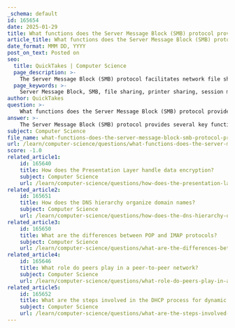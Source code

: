 ```yaml
---
_schema: default
id: 165654
date: 2025-01-29
title: What functions does the Server Message Block (SMB) protocol provide?
article_title: What functions does the Server Message Block (SMB) protocol provide?
date_format: MMM DD, YYYY
post_on_text: Posted on
seo:
  title: QuickTakes | Computer Science
  page_description: >-
    The Server Message Block (SMB) protocol facilitates network file sharing and resource management, offering functions such as file and printer sharing, session management, access control, and inter-device message communication.
  page_keywords: >-
    Server Message Block, SMB, file sharing, printer sharing, session management, access control, message communication, long-term connections, data types, network protocols
author: QuickTakes
question: >-
    What functions does the Server Message Block (SMB) protocol provide?
answer: >-
    The Server Message Block (SMB) protocol provides several key functions that facilitate network file sharing and resource management. Here are the primary functions of SMB:\n\n1. **File and Printer Sharing**: SMB allows applications to read and write files on remote servers, enabling users to access files as if they were local. It also supports sharing printers over the network, allowing multiple users to send print jobs to a shared printer.\n\n2. **Session Management**: SMB manages sessions between clients and servers. It can start, authenticate, and terminate sessions, ensuring secure and controlled access to shared resources.\n\n3. **Access Control**: The protocol controls access to files and printers, allowing administrators to set permissions and manage who can read, write, or execute files on the server.\n\n4. **Message Communication**: SMB enables applications to send and receive messages between devices on the network. This feature supports various application-level communications beyond just file sharing.\n\n5. **Long-term Connections**: SMB establishes long-term connections between clients and servers, which helps in maintaining stateful sessions and reduces the overhead of repeatedly establishing connections for each request.\n\n6. **Support for Various Data Types**: SMB can handle different types of data, including files, directories, and other resources, making it versatile for various applications.\n\n7. **Integration with Other Protocols**: SMB can work alongside other protocols, such as NetBIOS, to enhance its functionality in local area networks (LANs).\n\nSMB is widely used in Windows environments, but it is also supported on other operating systems, making it a crucial protocol for network resource management and file sharing across diverse platforms.
subject: Computer Science
file_name: what-functions-does-the-server-message-block-smb-protocol-provide.md
url: /learn/computer-science/questions/what-functions-does-the-server-message-block-smb-protocol-provide
score: -1.0
related_article1:
    id: 165640
    title: How does the Presentation Layer handle data encryption?
    subject: Computer Science
    url: /learn/computer-science/questions/how-does-the-presentation-layer-handle-data-encryption
related_article2:
    id: 165651
    title: How does the DNS hierarchy organize domain names?
    subject: Computer Science
    url: /learn/computer-science/questions/how-does-the-dns-hierarchy-organize-domain-names
related_article3:
    id: 165650
    title: What are the differences between POP and IMAP protocols?
    subject: Computer Science
    url: /learn/computer-science/questions/what-are-the-differences-between-pop-and-imap-protocols
related_article4:
    id: 165646
    title: What role do peers play in a peer-to-peer network?
    subject: Computer Science
    url: /learn/computer-science/questions/what-role-do-peers-play-in-a-peertopeer-network
related_article5:
    id: 165652
    title: What are the steps involved in the DHCP process for dynamic address assignment?
    subject: Computer Science
    url: /learn/computer-science/questions/what-are-the-steps-involved-in-the-dhcp-process-for-dynamic-address-assignment
---
```


&nbsp;
